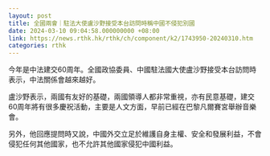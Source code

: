 ```yaml
---
layout: post
title: 全國兩會｜駐法大使盧沙野接受本台訪問時稱中國不侵犯別國
date: 2024-03-10 09:04:58.000000000 +08:00
link: https://news.rthk.hk/rthk/ch/component/k2/1743950-20240310.htm
categories: rthk
---
```


今年是中法建交60周年。全國政協委員、中國駐法國大使盧沙野接受本台訪問時表示，中法關係會越來越好。

盧沙野表示，兩國有友好的基礎，兩國領導人都非常重視，亦有民意基礎，建交60周年將有很多慶祝活動，主要是人文方面，早前已經在巴黎凡爾賽宮舉辦音樂會。

另外，他回應提問時又說，中國外交立足於維護自身主權、安全和發展利益，不會侵犯任何其他國家，也不允許其他國家侵犯中國利益。
